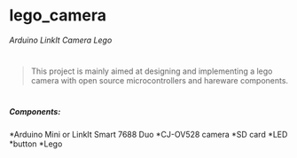 # lego_camera
*Arduino* *LinkIt* *Camera* *Lego*
# 
> This project is mainly aimed at designing and implementing a lego camera 
> with open source microcontrollers and hareware components.
# 
##### Components:
*Arduino Mini or LinkIt Smart 7688 Duo
*CJ-OV528 camera
*SD card
*LED
*button
*Lego
